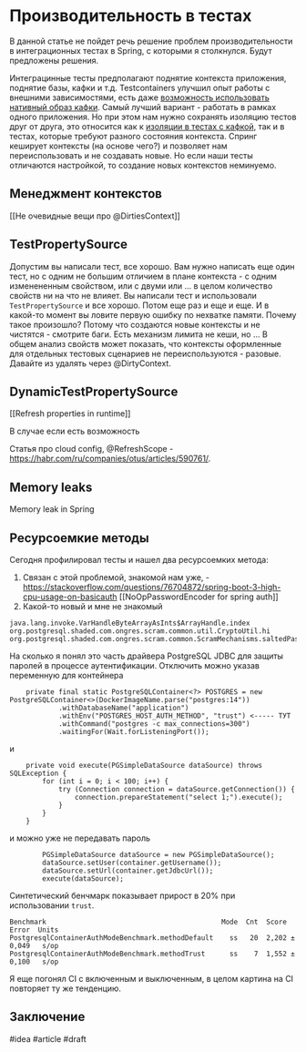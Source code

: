 # Производительность в тестах

В данной статье не пойдет речь решение проблем производительности в интеграционных тестах в Spring, с которыми я столкнулся. Будут предложены решения.

Интеграцинные тесты предполагают поднятие контекста приложения, поднятие базы, кафки и т.д. Testcontainers улучшил опыт работы с внешними зависимостями, есть даже [возможность использовать нативный образ кафки](https://habr.com/ru/articles/788812/). 
Самый лучший вариант - работать в рамках одного приложения. Но при этом нам нужно сохранять изоляцию тестов друг от друга, это относится как к [изоляции в тестах с кафкой](https://habr.com/ru/articles/797049/), так и в тестах, которые требуют разного состояния контекста.
Спринг кеширует контексты (на основе чего?) и позволяет нам переиспользовать и не создавать новые. Но если наши тесты отличаются настройкой, то создание новых контекстов неминуемо.   

## Менеджмент контекстов

[[Не очевидные вещи про @DirtiesContext]]

## TestPropertySource

Допустим вы написали тест, все хорошо. Вам нужно написать еще один тест, но с одним не большим отличием в плане контекста - с одним изменененным свойством, или с двуми или ... в целом количество свойств ни на что не влияет. Вы написали тест и использовали `TestPropertySource` и все хорошо. Потом еще раз и еще и еще. И в какой-то момент вы ловите первую ошибку по нехватке памяти. Почему такое произошло? Потому что создаются новые контексты и не чистятся - смотрите баги. Есть механизм лимита не кеши, но ... В общем анализ свойств может показать, что контексты оформленные для отдельных тестовых сценариев не переиспользуются - разовые. Давайте из удалять через @DirtyContext. 

## DynamicTestPropertySource

[[Refresh properties in runtime]]

В случае если есть возможность 

Статья про cloud config, @RefreshScope - https://habr.com/ru/companies/otus/articles/590761/.

## Memory leaks

Memory leak in Spring

## Ресурсоемкие методы

Cегодня профилировал тесты и нашел два ресурсоемких метода:
1. Связан с этой проблемой, знакомой нам уже, - https://stackoverflow.com/questions/76704872/spring-boot-3-high-cpu-usage-on-basicauth [[NoOpPasswordEncoder for spring auth]]
2. Какой-то новый и мне не знакомый
```
java.lang.invoke.VarHandleByteArrayAsInts$ArrayHandle.index
org.postgresql.shaded.com.ongres.scram.common.util.CryptoUtil.hi
org.postgresql.shaded.com.ongres.scram.common.ScramMechanisms.saltedPassword
```
На сколько я понял это часть драйвера PostgreSQL JDBC для защиты паролей в процессе аутентификации.
Отключить можно указав переменную для контейнера
```
    private final static PostgreSQLContainer<?> POSTGRES = new PostgreSQLContainer<>(DockerImageName.parse("postgres:14"))
            .withDatabaseName("application")
            .withEnv("POSTGRES_HOST_AUTH_METHOD", "trust") <----- ТУТ
            .withCommand("postgres -c max_connections=300")
            .waitingFor(Wait.forListeningPort());
```
и 
```
    private void execute(PGSimpleDataSource dataSource) throws SQLException {
        for (int i = 0; i < 100; i++) {
            try (Connection connection = dataSource.getConnection()) {
                connection.prepareStatement("select 1;").execute();
            }
        }
    }
```
и можно уже не передавать пароль
```
        PGSimpleDataSource dataSource = new PGSimpleDataSource();
        dataSource.setUser(container.getUsername());
        dataSource.setUrl(container.getJdbcUrl());
        execute(dataSource);
```
Синтетический бенчмарк показывает прирост  в 20% при использовании `trust`.
```
Benchmark                                           Mode  Cnt  Score   Error  Units
PostgresqlContainerAuthModeBenchmark.methodDefault    ss   20  2,202 ± 0,049   s/op
PostgresqlContainerAuthModeBenchmark.methodTrust      ss    7  1,552 ± 0,100   s/op
```
Я еще погонял CI с включенным и выключенным, в целом картина на CI повторяет ту же тенденцию. 

## Заключение

#idea #article
#draft
